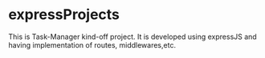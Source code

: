 # expressProjects
This is Task-Manager kind-off project. It is developed using expressJS and having implementation of routes, middlewares,etc.
